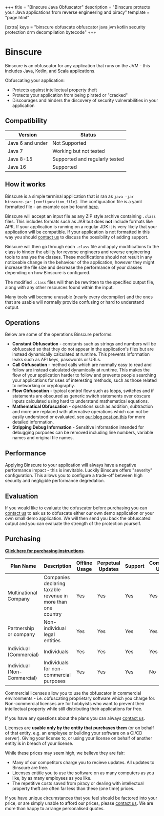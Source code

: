 +++
title = "Binscure Java Obfuscator"
description = "Binscure protects your Java applications from reverse engineering and piracy"
template = "page.html"

[extra]
keys = "binscure obfuscate obfuscator java jvm kotlin security protection drm decompilation bytecode"
+++

# Binscure

Binscure is an obfuscator for any application that runs on the JVM - this includes Java, Kotlin, and Scala applications.

Obfuscating your application:
* Protects against intellectual property theft
* Protects your application from being pirated or "cracked"
* Discourages and hinders the discovery of security vulnerabilities in your application

## Compatibility

|Version | Status|
|---|---|
|Java 6 and under|Not Supported|
|Java 7|Working but not tested|
|Java 8-15|Supported and regularly tested|
|Java 16|Supported|

## How it works

Binscure is a simple terminal application that is ran as `java -jar binscure.jar [configuration_file]`.
The configuration file is a yaml formatted file - an example can be found [here](https://github.com/binclub/BinscureDocumentation/blob/master/exampleConfig.yml).

Binscure will accept an input file as any ZIP style archive containing `.class` files.
This includes formats such as JAR but does **not** include formats like APK.
If your application is running on a regular JDK it is very likely that your application will be compatible.
If your application is not formatted in this way you should [contact us](/contact) to discuss the possibility of adding support.

Binscure will then go through each `.class` file and apply modifications to the class to hinder the ability for reverse engineers and reverse engineering tools to analyse the classes.
These modifications should not result in any noticeable change in the behaviour of the application, however they might increase the file size and decrease the performance of your classes depending on how Binscure is configured.

The modified `.class` files will then be rewritten to the specified output file, along with any other resources found within the input.

Many tools will become unusable (nearly every decompiler) and the ones that are usable will normally provide confusing or hard to understand output.

## Operations

Below are some of the operations Binscure performs:

* **Constant Obfuscation** - constants such as strings and numbers will be obfuscated so that they do not appear in the application's files but are instead dynamically calculated at runtime. This prevents information leaks such as API keys, passwords or URLs.
* **Call Obfuscation** - method calls which are normally easy to read and follow are instead calculated dynamically at runtime. This makes the flow of your application harder to follow and prevents people searching your applications for uses of interesting methods, such as those related to networking or cryptography.
* **Flow Obfuscation** - typical control flow such as loops, switches and if statements are obscured as generic switch statements over obscure inputs calculated using hard to understand mathematical equations.
* **Mathematical Obfuscation** - operations such as addition, subtraction and more are replaced with alternative operations which can not be easily understood or evaluated, see [our blog post on this](https://blog.binclub.dev/006-Mixed-Boolean-Arithmetic/) for more detailed information.
* **Stripping Debug Information** - Sensitive information intended for debugging purposes can be removed including line numbers, variable names and original file names.

## Performance

Applying Binscure to your application will always have a negative performance impact - this is inevitable.
Luckily Binscure offers "severity" configuration.
This allows you to configure a trade-off between high security and negligible performance degredation.

## Evaluation

If you would like to evaluate the obfuscator before purchasing you can [contact us](/contact) to ask us to obfuscate either our own demo application or your own small demo application.
We will then send you back the obfuscated output and you can evaluate the strength of the protection yourself.

## Purchasing

**[Click here for purchasing instructions](/purchasing)**.

|Plan Name                  |Description                                                 |Offline Usage     |Perpetual Updates |Support           |Commercial Usage  |Source Access|Price (GBP) |
|---------------------------|------------------------------------------------------------|------------------|------------------|------------------|------------------|------------------|------|
|Multinational Company      |Companies declaring taxable revenue in more than one country|<green>Yes</green>|<green>Yes</green>|<green>Yes</green>|<green>Yes</green>|<green>Yes</green>|£5,000|
|Partnership or company     |Non-individual legal entities                               |<green>Yes</green>|<green>Yes</green>|<green>Yes</green>|<green>Yes</green>|<red>No</red>     |£1,000|
|Individual (Commercial)    |Individuals                                                 |<green>Yes</green>|<green>Yes</green>|<green>Yes</green>|<green>Yes</green>|<red>No</red>     |£250  |
|Individual (Non-Commercial)|Individuals for non-commercial purposes                     |<green>Yes</green>|<green>Yes</green>|<green>Yes</green>|<red>No</red>     |<red>No</red>     |£100  |

Commercial licenses allow you to use the obfuscator in commercial environments - i.e. obfuscating proprietary software which you charge for.
Non-commercial licenses are for hobbyists who want to prevent their intellectual property while still distributing their applications for free.

If you have any questions about the plans you can always [contact us](/contact).

Licenses are **usable only by the entity that purchases them** (or on behalf of that entity, e.g. an employee or building your software on a CI/CD server).
Giving your license to, or using your license on behalf of another entity is in breach of your license.

While these prices may seem high, we believe they are fair:
* Many of our competitors charge you to recieve updates. All updates to Binscure are free.
* Licenses entitle you to use the software on as many computers as you like, by as many employees as you like.
* The repetitive costs saved from piracy or dealing with intellectual property theft are often far less than these (one time) prices.

If you have unique circumstances that you feel should be factored into your price, or are simply unable to afford our prices, please [contact us](/contact).
We are more than happy to arrange personalised quotes.
